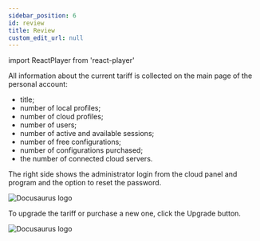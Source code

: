 ```yaml
---
sidebar_position: 6
id: review
title: Review
custom_edit_url: null
---
```

import ReactPlayer from 'react-player'

All information about the current tariff is collected on the main page of the personal account:
* title;
* number of local profiles;
* number of cloud profiles;
* number of users;
* number of active and available sessions;
* number of free configurations;
* number of configurations purchased;
* the number of connected cloud servers.

The right side shows the administrator login from the cloud panel and program and the option to reset the password.

![Docusaurus logo](/img/1-app/2-overview/eng/overveiw-1.png)

To upgrade the tariff or purchase a new one, click the Upgrade button.

![Docusaurus logo](/img/1-app/2-overview/eng/overveiw-2.png)